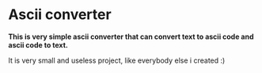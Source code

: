 # Ascii converter

**This is very simple ascii converter that can convert text to ascii code and ascii code to text.**

It is very small and useless project, like everybody else i created :)